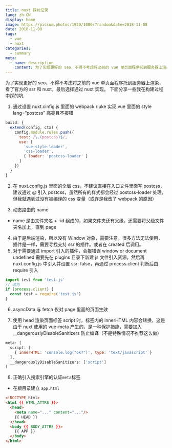 ```yaml
---
title: nuxt 踩坑记录
lang: zh-CN
display: home
image: https://picsum.photos/1920/1080/?random&date=2018-11-08
date: 2018-11-08
tags:
  - vue
  - nuxt
categories:
  - summary
meta:
  - name: description
    content: 为了实现更好的 seo，不得不考虑将之前的 vue 单页面程序托到服务器上渲染​，看了官方的 ssr 和 nuxt，最后选择通过 nuxt 实现
--- 
```


为了实现更好的 seo，不得不考虑将之前的 vue 单页面程序托到服务器上渲染​，看了官方的 ssr 和 nuxt，最后选择通过 nuxt 实现。
下面分享一些我在构建过程中踩的坑

<!-- more -->

1. 通过设置 nuxt.cinfig.js 里面的 webpack riuke 实现 vue 里面的 style lang=“postcss” 高亮且不报错
``` js
build: {
  extend(config, ctx) {
    config.module.rules.push({
      test: /\.(postcss)$/,
      use: [
        'vue-style-loader',
        'css-loader',
        { loader: 'postcss-loader' }
      ]
    })
  }
}
```

2. 在 nuxt.config.js 里面的全局 css，不建议直接在入口文件里面写 postcss，建议通过 @ 引入 postcss，虽然所有的样式都会经过 postcss-loader 处理，但我就遇到过没有被编译的 css 变量（或许是我改了 webpack 的原因）

3. 动态路由的 name
- name 是由文件夹名 + -id 组成的，如果文件夹还有父级，还需要将父级文件夹名加上，直到 page

4. 由于是后端渲染，所以没有 Window 对象，需要注意。很多方法无法使用，插件是一样，需要寻找支持 ssr 的插件。或者在 created 后调用。
5. 对于需要通过 import 引入的插件，会报错误 window or document undefined
需要先在 plugins 目录下新建 js 文件引入资源。然后再 nuxt.config.js 中引入并设置 ssr: false，再通过 process.client 判断后由 require 引入
``` js
import test from 'test.js'
// 改为
if (process.client) {
  const test = require('test.js')
}
```

6. asyncData 与 fetch 仅对 page 里面的页面生效

7. 使用 head 渲染页面标签 script 时，标签内的 innerHTML 内容会转换，这是由于 nuxt 使用的 vue-meta 产生的，是一种保护措施，需要加入 __dangerouslyDisableSanitizers 防止编译（不是特殊情况不推荐这么做）
``` js
meta: [
  script: [
    { innerHTML: 'console.log("ok?")', type: 'text/javascript' }
  ],
  __dangerouslyDisableSanitizers: ['script']
]
```

8. 正确引入搜索引擎的认证`meta`标签
- 在根目录建立 `app.html`

``` html
<!DOCTYPE html>
<html {{ HTML_ATTRS }}>
  <head>
    <meta name="..." content="..."/>
    {{ HEAD }}
  </head>
  <body {{ BODY_ATTRS }}>
    {{ APP }}
  </body>
</html>
```